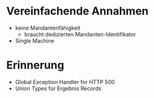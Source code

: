 # Vereinfachende Annahmen

- keine Mandantenfähigkeit
    - braucht dedizierten Mandanten-Identifikator
- Single Machine

# Erinnerung

- Global Exception Handler for HTTP 500
- Union Types für Ergebnis Records
